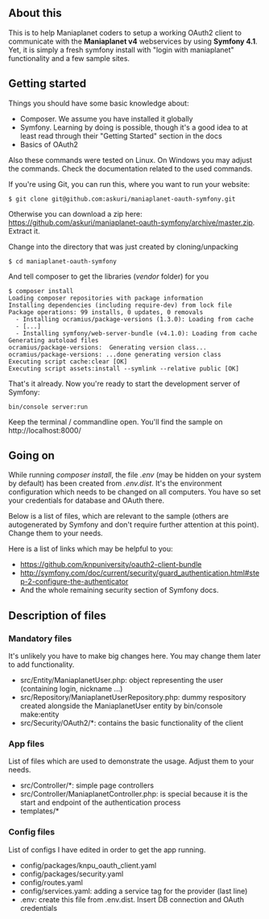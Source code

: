 ## About this
This is to help Maniaplanet coders to setup a working OAuth2 client to communicate with the **Maniaplanet v4** webservices by using **Symfony 4.1**. Yet, it is simply a fresh symfony install with "login with maniaplanet" functionality and a few sample sites.

## Getting started
Things you should have some basic knowledge about:
 - Composer. We assume you have installed it globally
 - Symfony. Learning by doing is possible, though it's a good idea to at least read through their "Getting Started" section in the docs
 - Basics of OAuth2
 
Also these commands were tested on Linux. On Windows you may adjust the commands. Check the documentation related to the used commands.

If you're using Git, you can run this, where you want to run your website:

	$ git clone git@github.com:askuri/maniaplanet-oauth-symfony.git

Otherwise you can download a zip here: https://github.com/askuri/maniaplanet-oauth-symfony/archive/master.zip. Extract it.

Change into the directory that was just created by cloning/unpacking

    $ cd maniaplanet-oauth-symfony

And tell composer to get the libraries (*vendor* folder) for you

    $ composer install
    Loading composer repositories with package information
    Installing dependencies (including require-dev) from lock file
    Package operations: 99 installs, 0 updates, 0 removals
      - Installing ocramius/package-versions (1.3.0): Loading from cache
      - [...]
      - Installing symfony/web-server-bundle (v4.1.0): Loading from cache
    Generating autoload files
    ocramius/package-versions:  Generating version class...
    ocramius/package-versions: ...done generating version class
    Executing script cache:clear [OK]
    Executing script assets:install --symlink --relative public [OK]

That's it already. Now you're ready to start the development server of Symfony:

	bin/console server:run
	
Keep the terminal / commandline open. You'll find the sample on http://localhost:8000/

## Going on

While running *composer install*, the file *.env* (may be hidden on
your system by default) has been created from *.env.dist*. It's the
environment configuration which needs to be changed on all
computers. You have so set your credentials for database and OAuth
there.

Below is a list of files, which are relevant to the sample (others are autogenerated by Symfony and don't require further attention at this point). Change them to your needs.

Here is a list of links which may be helpful to you:
- https://github.com/knpuniversity/oauth2-client-bundle
- http://symfony.com/doc/current/security/guard_authentication.html#step-2-configure-the-authenticator
- And the whole remaining security section of Symfony docs.

## Description of files

### Mandatory files
It's unlikely you have to make big changes here. You may change them later to add functionality.
- src/Entity/ManiaplanetUser.php: object representing the user (containing login, nickname ...)
- src/Repository/ManiaplanetUserRepository.php: dummy respository created alongside the ManiaplanetUser entity by bin/console make:entity
- src/Security/OAuth2/*: contains the basic functionality of the client

### App files
List of files which are used to demonstrate the usage. Adjust them to your needs.
- src/Controller/*: simple page controllers
- src/Controller/ManiaplanetController.php: is special because it is the start and endpoint of the authentication process
- templates/*

### Config files
List of configs I have edited in order to get the app running.
- config/packages/knpu_oauth_client.yaml
- config/packages/security.yaml
- config/routes.yaml
- config/services.yaml: adding a service tag for the provider (last line)
- .env: create this file from .env.dist. Insert DB connection and OAuth credentials
